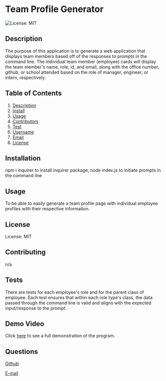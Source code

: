 # Team Profile Generator

![License: MIT](https://img.shields.io/badge/License-MIT-yellow.svg)

## Description
The purpose of this application is to generate a web application that displays team members based off of the responses to prompts in the command line. The individual team member (employee) cards will display the team member's name, role, id, and email, along with the office number, github, or school attended based on the role of manager, engineer, or intern, respectively.

## Table of Contents
1. [Description](#description)
2. [Install](#installation)
3. [Usage](#usage)
4. [Contributors](#contributing)
5. [Test](#tests)
6. [Username](#questions)
7. [Email](#questions)
8. [License](#license)

## Installation
npm i inquirer to install inquirer package, node index.js to initiate prompts in the command line

## Usage
To be able to easily generate a team profile page with individual employee profiles with their respective information.

## License

License: MIT

## Contributing
n/a

## Tests
There are tests for each employee's role and for the parent class of employee. Each test ensures that within each role type's class, the data passed through the command line is valid and aligns with the expected input/response to the prompt.

## Demo Video
Click [here](https://drive.google.com/file/d/1d5Es80uXqd92NpZC0C8QxRk0LmmClazn/view?usp=sharing) to see a full demonstration of the program.

## Questions
[Github](https://github.com/joyfullyx)

[E-mail](mailto:joyfullyx@gmail.com)